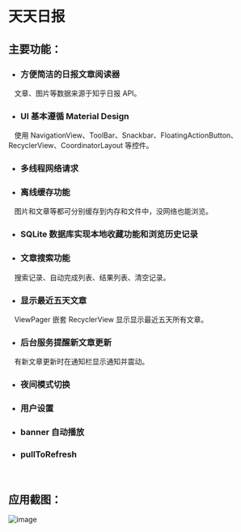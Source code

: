 # 天天日报


## 主要功能：
* ### 方便简洁的日报文章阅读器
    文章、图片等数据来源于知乎日报 API。
* ### UI 基本遵循 Material Design
    使用 NavigationView、ToolBar、Snackbar、FloatingActionButton、RecyclerView、CoordinatorLayout 等控件。
* ### 多线程网络请求
* ### 离线缓存功能
    图片和文章等都可分别缓存到内存和文件中，没网络也能浏览。
* ### SQLite 数据库实现本地收藏功能和浏览历史记录
* ### 文章搜索功能
    搜索记录、自动完成列表、结果列表、清空记录。
* ### 显示最近五天文章
    ViewPager 嵌套 RecyclerView 显示显示最近五天所有文章。
* ### 后台服务提醒新文章更新
    有新文章更新时在通知栏显示通知并震动。
* ### 夜间模式切换
* ### 用户设置
* ### banner 自动播放
* ### pullToRefresh

    
## 应用截图：

![image](https://github.com/TTTqiu/TDaily/blob/master/GIF/GIF1.gif)
